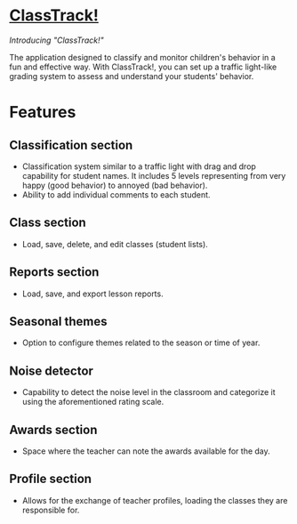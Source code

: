 # [ClassTrack!](https://isaac-pm.github.io/ClassTrack/)

*Introducing "ClassTrack!"*

The application designed to classify and monitor children's behavior in a fun and effective way. With ClassTrack!, you can set up a traffic light-like grading system to assess and understand your students' behavior.

# Features

## Classification section

- Classification system similar to a traffic light with drag and drop capability for student names. It includes 5 levels representing from very happy (good behavior) to annoyed (bad behavior).
- Ability to add individual comments to each student.

## Class section

- Load, save, delete, and edit classes (student lists).

## Reports section

- Load, save, and export lesson reports.

## Seasonal themes

- Option to configure themes related to the season or time of year.

## Noise detector

- Capability to detect the noise level in the classroom and categorize it using the aforementioned rating scale.

## Awards section

- Space where the teacher can note the awards available for the day.

## Profile section

- Allows for the exchange of teacher profiles, loading the classes they are responsible for.
